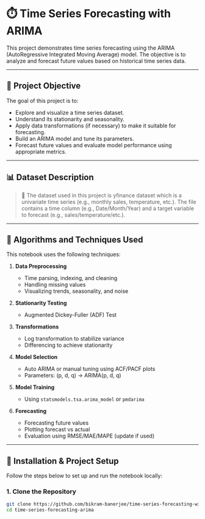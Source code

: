 # ⏱️ Time Series Forecasting with ARIMA

This project demonstrates time series forecasting using the ARIMA (AutoRegressive Integrated Moving Average) model. The objective is to analyze and forecast future values based on historical time series data.

---

## 🎯 Project Objective

The goal of this project is to:

- Explore and visualize a time series dataset.
- Understand its stationarity and seasonality.
- Apply data transformations (if necessary) to make it suitable for forecasting.
- Build an ARIMA model and tune its parameters.
- Forecast future values and evaluate model performance using appropriate metrics.

---

## 📊 Dataset Description

> 📁 The dataset used in this project is yfinance dataset which is a univariate time series (e.g., monthly sales, temperature, etc.). The file contains a time column (e.g., Date/Month/Year) and a target variable to forecast (e.g., sales/temperature/etc.).

---

## 🧠 Algorithms and Techniques Used

This notebook uses the following techniques:

1. **Data Preprocessing**
   - Time parsing, indexing, and cleaning
   - Handling missing values
   - Visualizing trends, seasonality, and noise

2. **Stationarity Testing**
   - Augmented Dickey-Fuller (ADF) Test

3. **Transformations**
   - Log transformation to stabilize variance
   - Differencing to achieve stationarity

4. **Model Selection**
   - Auto ARIMA or manual tuning using ACF/PACF plots
   - Parameters: (p, d, q) → ARIMA(p, d, q)

5. **Model Training**
   - Using `statsmodels.tsa.arima_model` or `pmdarima`

6. **Forecasting**
   - Forecasting future values
   - Plotting forecast vs actual
   - Evaluation using RMSE/MAE/MAPE (update if used)

---

## 🔧 Installation & Project Setup

Follow the steps below to set up and run the notebook locally:

### 1. Clone the Repository
```bash
git clone https://github.com/bikram-banerjee/time-series-forecasting-with-ARIMA.git
cd time-series-forecasting-arima
